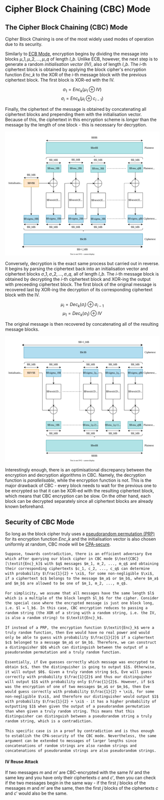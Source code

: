 # Cipher Block Chaining (CBC) Mode

## The Cipher Block Chaining (CBC) Mode

Cipher Block Chaining is one of the most widely used modes of operation due to its security.

Similarly to [ECB Mode](electronic-cookbook-ecb-mode.md), encryption begins by dividing the message into blocks $\mu\_1, \mu\_2, ..., \mu\_q$ of length $l\_b$. Unlike ECB, however, the next step is to generate a random _initialisation vector (IV)_, also of length $l\_b$. The $i$-th ciphertext block is obtained by applying the block cipher's encryption function $\textit{Enc}\_k$ to the XOR of the $i$-th message block with the previous ciphertext block. The first block is XOR-ed with the IV.

$$\sigma_1 = \textit{Enc}_k(\mu_1 \oplus IV)$$ $$\sigma_i = \textit{Enc}_k(\mu_i \oplus c_{i-1})$$

Finally, the ciphertext of the message is obtained by concatenating all ciphertext blocks and prepending them with the initialisation vector. Because of this, the ciphertext in this encryption scheme is _longer_ than the message by the length of one block - this is necessary for decryption.

![](<../../../../Cryptography/Private-Key Cryptography/Block Ciphers/Modes of Operation/Resources/Images/CBC Encryption.svg>)

Conversely, decryption is the exact same process but carried out in reverse. It begins by parsing the ciphertext back into an initialisation vector and ciphertext blocks $\sigma\_1, \sigma\_2, ..., \sigma\_q$, all of length $l\_b$. The $i$-th message block is obtained by decrypting the $i$-th ciphertext block and XOR-ing the output with preceeding ciphertext block. The first block of the original message is recovered last by XOR-ing the decryption of its corresponding ciphertext block with the IV.

$$\mu_i = \textit{Dec}_k(\sigma_i) \oplus \sigma_{i-1}$$ $$\mu_1 = \textit{Dec}_k(\sigma_1) \oplus IV$$

The original message is then recovered by concatenating all of the resulting message blocks.

![](<../../../../Cryptography/Private-Key Cryptography/Block Ciphers/Modes of Operation/Resources/Images/CBC Decryption.svg>)

Interestingly enough, there is an optimisational discrepancy between the encryption and decryption algorithms in CBC. Namely, the decryption function is _parallelisable_, while the encryption function is not. This is the major drawback of CBC - every block needs to wait for the previous one to be encrypted so that it can be XOR-ed with the resulting ciphertext block, which means that CBC encryption can be slow. On the other hand, each block can be decrypted separately since all ciphertext blocks are already known beforehand.

## Security of CBC Mode

So long as the block cipher truly uses a [pseudorandom permutation (PRP)](../../../randomness/pseudorandom-permutations-prps.md) for its encryption function $\textit{Enc}\_k$ and the initialisation vector is also chosen uniformly at random, CBC mode will be [CPA-secure](../../security-definitions/chosen-plaintext-attack-cpa.md).

```admonish
Suppose, towards contradiction, there is an efficient adversary Eve which after querying our block cipher in CBC mode $\text{CBC}[\textit{Enc}_k]$ with $q$ messages $m_1, m_2, ..., m_q$ and obtaining their corresponding ciphertexts $c_1, c_2, ..., c_q$ can determine with probability $\frac{1}{2} + \xi$, for some non-negligible $\xi$, if a ciphertext $c$ belongs to the message $m_a$ or $m_b$, where $m_a$ and $m_b$ are allowed to be one of $m_1, m_2, ..., m_q$.

For simplicity, we assume that all messages have the same length $l$ which is a multiple of the block length $l_b$ for the cipher. Consider the special case where the encrypted message is just one block long, i.e. $l = l_b$. In this case, CBC encryption reduces to passing a random string (the XOR of a string with a random string, i.e. the IV, is also a random string) to $\textit{Enc}_k$.

If instead of a PRP, the encryption function $\textit{Enc}_k$ were a truly random function, then Eve would have no real power and would only be able to guess with probability $\frac{1}{2}$ if a ciphertext $c$ belonged to a message $m_a$ or $m_b$. Therefore, we can construct a distinguisher $D$ which can distinguish between the output of a pseudorandom permutation and a truly random function. 

Essentially, if Eve guesses correctly which message was encrypted to obtain $c$, then the distinguisher is going to output $1$. Otherwise, it will output $0$. Given a truly random string $c$, Eve will guess correctly with probability $\frac{1}{2}$ and thus our distinguisher will output $1$ with probability only $\frac{1}{2}$. However, if $c$ was the encryption of one of two messages $m_a$ or $m_b$, then Eve would guess correctly with probability $\frac{1}{2} + \xi$, for some non-negligible $\xi$, and therefore our distinguisher would output $1$ with probability $\frac{1}{2} + \xi$ - it has a higher probability of outputting $1$ when given the output of a pseudorandom permutation than when given a truly random string. This means that this distinguisher can distinguish between a pseudorandom string a truly random string, which is a contradiction.

This specific case is in a proof by contradiction and is thus enough to establish the CPA-security of the CBC mode. Nevertheless, the same argument can be extended to messages of larger lengths since concatenations of random strings are also random strings and concatenations of pseudorandom strings are also pseudorandom strings.
```

#### IV Reuse Attack

If two messages $m$ and $m'$ are CBC-encrypted with the same IV and the same key and you have only their ciphertexts $c$ and $c'$, then you can check if the two messages begin in the same way - if the first $j$ blocks of the messages $m$ and $m'$ are the same, then the first $j$ blocks of the ciphertexts $c$ and $c'$ would also be the same.

